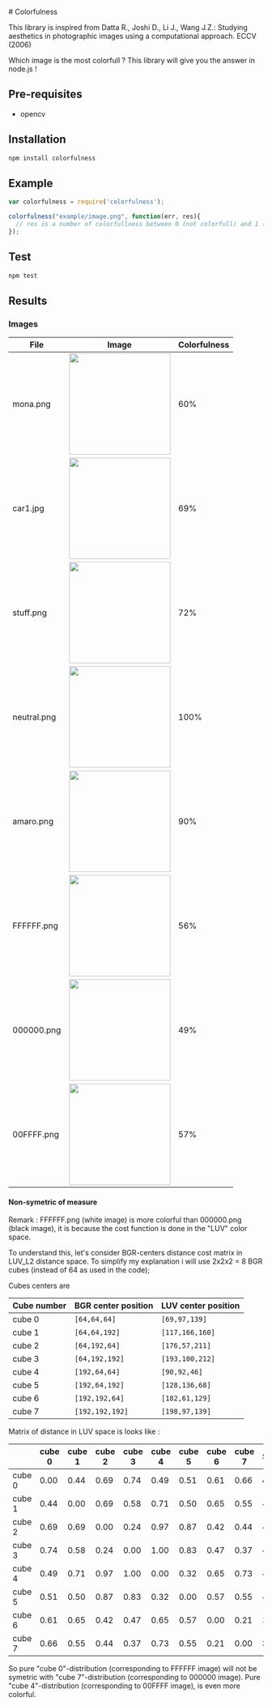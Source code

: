 # Colorfulness

This library is inspired from Datta R., Joshi D., Li J., Wang J.Z.: Studying aesthetics in photographic images using a computational approach. ECCV (2006)

Which image is the most colorfull ?
This library will give you the answer in node.js !

## Pre-requisites

* opencv

## Installation

```bash
npm install colorfulness
```

## Example

```javascript
var colorfulness = require('colorfulness');

colorfulness("example/image.png", function(err, res){  
  // res is a number of colorfullness between 0 (not colorfull) and 1 (colorfull)
});
```

## Test

```bash
npm test
```

## Results

### Images

| File | Image | Colorfulness |
|---|---|---|
| mona.png | <img src="https://raw.githubusercontent.com/piercus/colorfulness/test/files/mona.png"  width="200px"/> | 60% |
| car1.jpg | <img src="https://raw.githubusercontent.com/piercus/colorfulness/test/files/car1.jpg"  width="200px"/> | 69% |
| stuff.png | <img src="https://raw.githubusercontent.com/piercus/colorfulness/test/files/stuff.png"  width="200px"/> | 72% |
| neutral.png | <img src="https://raw.githubusercontent.com/piercus/colorfulness/test/files/neutral.png"  width="200px"/> | 100% |
| amaro.png | <img src="https://raw.githubusercontent.com/piercus/colorfulness/test/files/amaro.png"  width="200px"/> | 90% |
| FFFFFF.png | <img src="https://raw.githubusercontent.com/piercus/colorfulness/test/files/FFFFFF.png"  width="200px"/> | 56% |
| 000000.png | <img src="https://raw.githubusercontent.com/piercus/colorfulness/test/files/000000.png"  width="200px"/> | 49% |
| 00FFFF.png | <img src="https://raw.githubusercontent.com/piercus/colorfulness/test/files/00FFFF.png"  width="200px"/> | 57% |


#### Non-symetric of measure

Remark : FFFFFF.png (white image) is more colorful than 000000.png (black image), it is because the cost function is done in the "LUV" color space.

To understand this, let's consider BGR-centers distance cost matrix in LUV_L2 distance space.
To simplify my explanation i will use 2x2x2 = 8 BGR cubes (instead of 64 as used in the code);

Cubes centers are

| Cube number |BGR center position | LUV center position |
|---|---|---|
| cube 0 | `[64,64,64]` | `[69,97,139]` |
| cube 1 | `[64,64,192]` | `[117,166,160]` |
| cube 2 | `[64,192,64]` | `[176,57,211]` |
| cube 3 | `[64,192,192]` | `[193,100,212]` |
| cube 4 | `[192,64,64]` | `[90,92,46]` |
| cube 5 | `[192,64,192]` | `[128,136,68]` |
| cube 6 | `[192,192,64]` | `[182,61,129]` |
| cube 7 | `[192,192,192]` | `[198,97,139]` |

Matrix of distance in LUV space is looks like :

| | cube 0 | cube 1 | cube 2 | cube 3 | cube 4 | cube 5 | cube 6 | cube 7 | SUM |
|---|---|---|---|---|---|---|---|---|---|
| cube 0 | 0.00 | 0.44 | 0.69 | 0.74 | 0.49 | 0.51 | 0.61 | 0.66 | **4.14** |
| cube 1 | 0.44 | 0.00 | 0.69 | 0.58 | 0.71 | 0.50 | 0.65 | 0.55 | 4.12 |
| cube 2 | 0.69 | 0.69 | 0.00 | 0.24 | 0.97 | 0.87 | 0.42 | 0.44 | 4.31 |
| cube 3 | 0.74 | 0.58 | 0.24 | 0.00 | 1.00 | 0.83 | 0.47 | 0.37 | 4.23 |
| cube 4 | 0.49 | 0.71 | 0.97 | 1.00 | 0.00 | 0.32 | 0.65 | 0.73 | 4.87 |
| cube 5 | 0.51 | 0.50 | 0.87 | 0.83 | 0.32 | 0.00 | 0.57 | 0.55 | 4.14 |
| cube 6 | 0.61 | 0.65 | 0.42 | 0.47 | 0.65 | 0.57 | 0.00 | 0.21 | 3.58 |
| cube 7 | 0.66 | 0.55 | 0.44 | 0.37 | 0.73 | 0.55 | 0.21 | 0.00 | **3.51** |

So pure "cube 0"-distribution (corresponding to FFFFFF image) will not be symetric with "cube 7"-distribution (corresponding to 000000 image).
Pure "cube 4"-distribution (corresponding to 00FFFF image), is even more colorful.
